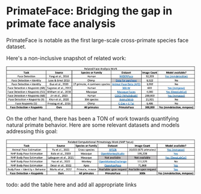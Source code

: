 # PrimateFace: Bridging the gap in primate face analysis

PrimateFace is notable as the first large-scale cross-primate species face dataset.

Here's a non-inclusive snapshot of related work:

![Related Work](primateface_table1.jpg)

On the other hand, there has been a TON of work towards quantifying natural primate behavior. Here are some relevant datasets and models addressing this goal:

![Related Work](primateface_table2.jpg)


todo: add the table here and add all appropriate links
